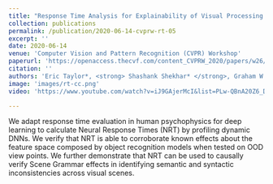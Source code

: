 ```yaml
---
title: "Response Time Analysis for Explainability of Visual Processing in CNNs"
collection: publications
permalink: /publication/2020-06-14-cvprw-rt-05
excerpt: ''
date: 2020-06-14
venue: 'Computer Vision and Pattern Recognition (CVPR) Workshop'
paperurl: 'https://openaccess.thecvf.com/content_CVPRW_2020/papers/w26/Taylor_Response_Time_Analysis_for_Explainability_of_Visual_Processing_in_CNNs_CVPRW_2020_paper.pdf'
citation: ''
authors: 'Eric Taylor*, <strong> Shashank Shekhar* </strong>, Graham W Taylor'
image: 'images/rt-cc.png' 
video: 'https://www.youtube.com/watch?v=iJ9GAjerMcI&list=PLw-QBnA20Z6_Db2I3bJNpnkaThFJnELWB&ab_channel=mindsvsmachines'

---
```


We adapt response time evaluation in human psychophysics for deep learning to calculate Neural Response Times (NRT) by profiling dynamic DNNs. We verify that NRT is able to corroborate known effects about the feature space composed by object recognition models when tested on OOD view points. We further demonstrate that NRT can be used to causally verify Scene Grammar effects in identifying semantic and syntactic inconsistencies across visual scenes.
